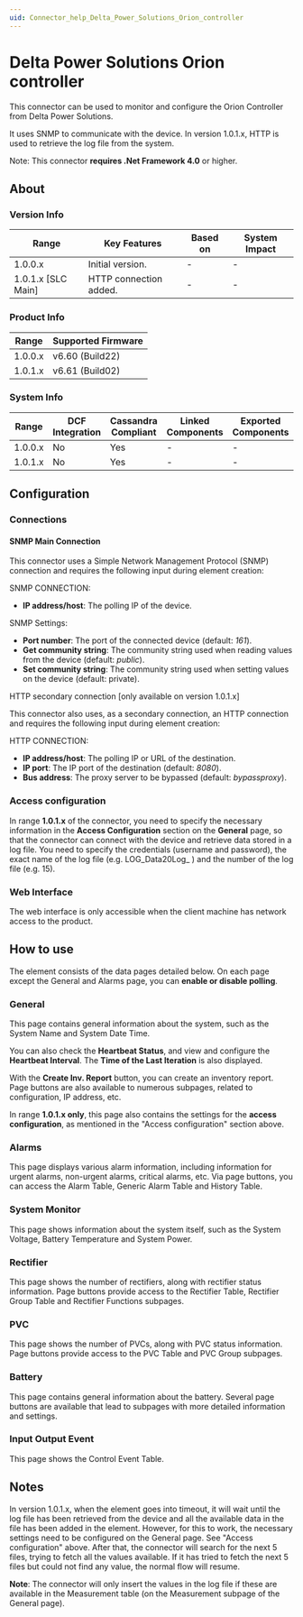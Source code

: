 ```yaml
---
uid: Connector_help_Delta_Power_Solutions_Orion_controller
---
```


# Delta Power Solutions Orion controller

This connector can be used to monitor and configure the Orion Controller from Delta Power Solutions.

It uses SNMP to communicate with the device. In version 1.0.1.x, HTTP is used to retrieve the log file from the system.

Note: This connector **requires .Net Framework 4.0** or higher.

## About

### Version Info

| **Range**            | **Key Features**       | **Based on** | **System Impact** |
|----------------------|------------------------|--------------|-------------------|
| 1.0.0.x              | Initial version.       | \-           | \-                |
| 1.0.1.x \[SLC Main\] | HTTP connection added. | \-           | \-                |

### Product Info

| Range     | Supported Firmware     |
|-----------|------------------------|
| 1.0.0.x   | v6.60 (Build22)        |
| 1.0.1.x   | v6.61 (Build02)        |

### System Info

| Range     | DCF Integration     | Cassandra Compliant     | Linked Components     | Exported Components     |
|-----------|---------------------|-------------------------|-----------------------|-------------------------|
| 1.0.0.x   | No                  | Yes                     | \-                    | \-                      |
| 1.0.1.x   | No                  | Yes                     | \-                    | \-                      |

## Configuration

### Connections

#### SNMP Main Connection

This connector uses a Simple Network Management Protocol (SNMP) connection and requires the following input during element creation:

SNMP CONNECTION:

- **IP address/host**: The polling IP of the device.

SNMP Settings:

- **Port number**: The port of the connected device (default: *161*).
- **Get community string**: The community string used when reading values from the device (default: *public*).
- **Set community string**: The community string used when setting values on the device (default: private).

HTTP secondary connection \[only available on version 1.0.1.x\]

This connector also uses, as a secondary connection, an HTTP connection and requires the following input during element creation:

HTTP CONNECTION:

- **IP address/host**: The polling IP or URL of the destination.
- **IP port**: The IP port of the destination (default: *8080*).
- **Bus address**: The proxy server to be bypassed (default: *bypassproxy*).

### Access configuration

In range **1.0.1.x** of the connector, you need to specify the necessary information in the **Access Configuration** section on the **General** page, so that the connector can connect with the device and retrieve data stored in a log file. You need to specify the credentials (username and password), the exact name of the log file (e.g. LOG_Data20Log\_ ) and the number of the log file (e.g. 15).

### Web Interface

The web interface is only accessible when the client machine has network access to the product.

## How to use

The element consists of the data pages detailed below. On each page except the General and Alarms page, you can **enable or disable polling**.

### General

This page contains general information about the system, such as the System Name and System Date Time.

You can also check the **Heartbeat Status**, and view and configure the **Heartbeat Interval**. The **Time of the Last Iteration** is also displayed.

With the **Create Inv. Report** button, you can create an inventory report. Page buttons are also available to numerous subpages, related to configuration, IP address, etc.

In range **1.0.1.x only**, this page also contains the settings for the **access configuration**, as mentioned in the "Access configuration" section above.

### Alarms

This page displays various alarm information, including information for urgent alarms, non-urgent alarms, critical alarms, etc. Via page buttons, you can access the Alarm Table, Generic Alarm Table and History Table.

### System Monitor

This page shows information about the system itself, such as the System Voltage, Battery Temperature and System Power.

### Rectifier

This page shows the number of rectifiers, along with rectifier status information. Page buttons provide access to the Rectifier Table, Rectifier Group Table and Rectifier Functions subpages.

### PVC

This page shows the number of PVCs, along with PVC status information. Page buttons provide access to the PVC Table and PVC Group subpages.

### Battery

This page contains general information about the battery. Several page buttons are available that lead to subpages with more detailed information and settings.

### Input Output Event

This page shows the Control Event Table.

## Notes

In version 1.0.1.x, when the element goes into timeout, it will wait until the log file has been retrieved from the device and all the available data in the file has been added in the element. However, for this to work, the necessary settings need to be configured on the General page. See "Access configuration" above. After that, the connector will search for the next 5 files, trying to fetch all the values available. If it has tried to fetch the next 5 files but could not find any value, the normal flow will resume.

**Note**: The connector will only insert the values in the log file if these are available in the Measurement table (on the Measurement subpage of the General page).
